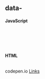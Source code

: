 ## data-

<!--![](../../img/media.png)-->




#### JavaScript

```javascript



      

```


#### HTML

```html


```

codepen.io  [Links]()